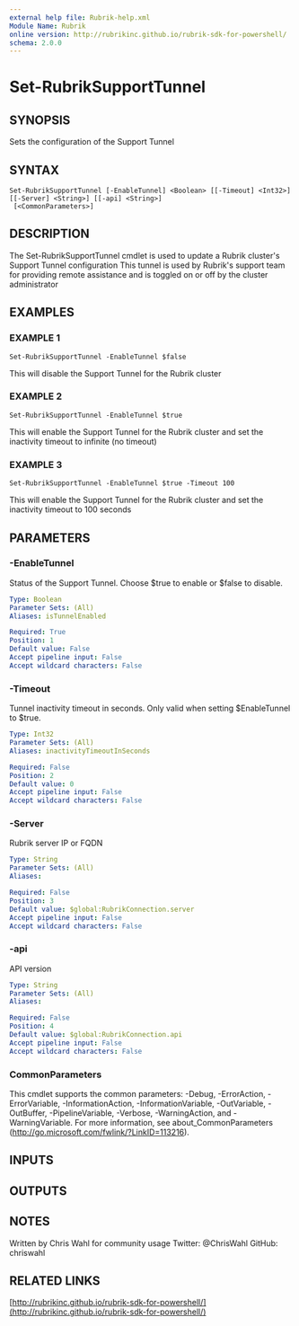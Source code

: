 ```yaml
---
external help file: Rubrik-help.xml
Module Name: Rubrik
online version: http://rubrikinc.github.io/rubrik-sdk-for-powershell/
schema: 2.0.0
---
```


# Set-RubrikSupportTunnel

## SYNOPSIS
Sets the configuration of the Support Tunnel

## SYNTAX

```
Set-RubrikSupportTunnel [-EnableTunnel] <Boolean> [[-Timeout] <Int32>] [[-Server] <String>] [[-api] <String>]
 [<CommonParameters>]
```

## DESCRIPTION
The Set-RubrikSupportTunnel cmdlet is used to update a Rubrik cluster's Support Tunnel configuration
This tunnel is used by Rubrik's support team for providing remote assistance and is toggled on or off by the cluster administrator

## EXAMPLES

### EXAMPLE 1
```
Set-RubrikSupportTunnel -EnableTunnel $false
```

This will disable the Support Tunnel for the Rubrik cluster

### EXAMPLE 2
```
Set-RubrikSupportTunnel -EnableTunnel $true
```

This will enable the Support Tunnel for the Rubrik cluster and set the inactivity timeout to infinite (no timeout)

### EXAMPLE 3
```
Set-RubrikSupportTunnel -EnableTunnel $true -Timeout 100
```

This will enable the Support Tunnel for the Rubrik cluster and set the inactivity timeout to 100 seconds

## PARAMETERS

### -EnableTunnel
Status of the Support Tunnel.
Choose $true to enable or $false to disable.

```yaml
Type: Boolean
Parameter Sets: (All)
Aliases: isTunnelEnabled

Required: True
Position: 1
Default value: False
Accept pipeline input: False
Accept wildcard characters: False
```

### -Timeout
Tunnel inactivity timeout in seconds.
Only valid when setting $EnableTunnel to $true.

```yaml
Type: Int32
Parameter Sets: (All)
Aliases: inactivityTimeoutInSeconds

Required: False
Position: 2
Default value: 0
Accept pipeline input: False
Accept wildcard characters: False
```

### -Server
Rubrik server IP or FQDN

```yaml
Type: String
Parameter Sets: (All)
Aliases:

Required: False
Position: 3
Default value: $global:RubrikConnection.server
Accept pipeline input: False
Accept wildcard characters: False
```

### -api
API version

```yaml
Type: String
Parameter Sets: (All)
Aliases:

Required: False
Position: 4
Default value: $global:RubrikConnection.api
Accept pipeline input: False
Accept wildcard characters: False
```

### CommonParameters
This cmdlet supports the common parameters: -Debug, -ErrorAction, -ErrorVariable, -InformationAction, -InformationVariable, -OutVariable, -OutBuffer, -PipelineVariable, -Verbose, -WarningAction, and -WarningVariable.
For more information, see about_CommonParameters (http://go.microsoft.com/fwlink/?LinkID=113216).

## INPUTS

## OUTPUTS

## NOTES
Written by Chris Wahl for community usage
Twitter: @ChrisWahl
GitHub: chriswahl

## RELATED LINKS

[http://rubrikinc.github.io/rubrik-sdk-for-powershell/](http://rubrikinc.github.io/rubrik-sdk-for-powershell/)

